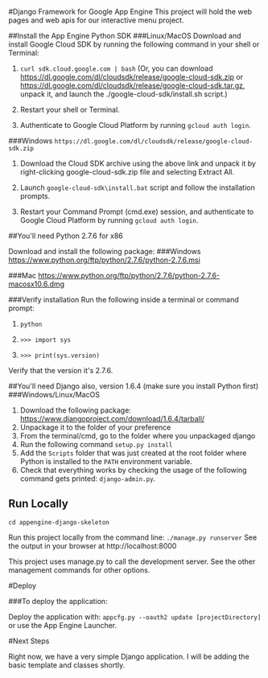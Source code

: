 #Django Framework for Google App Engine
This project will hold the web pages and web apis for our interactive menu project.

##Install the App Engine Python SDK
###Linux/MacOS
Download and install Google Cloud SDK by running the following command in your shell or Terminal:

1. ```curl sdk.cloud.google.com | bash```
(Or, you can download https://dl.google.com/dl/cloudsdk/release/google-cloud-sdk.zip or https://dl.google.com/dl/cloudsdk/release/google-cloud-sdk.tar.gz, unpack it, and launch the ./google-cloud-sdk/install.sh script.)

2. Restart your shell or Terminal.

3. Authenticate to Google Cloud Platform by running
`gcloud auth login`.

###Windows
`https://dl.google.com/dl/cloudsdk/release/google-cloud-sdk.zip`

1. Download the Cloud SDK archive using the above link and unpack it by right-clicking google-cloud-sdk.zip file and selecting Extract All.

2. Launch `google-cloud-sdk\install.bat` script and follow the installation prompts.

3. Restart your Command Prompt (cmd.exe) session, and authenticate to Google Cloud Platform by running `gcloud auth login`.

##You'll need Python 2.7.6 for x86

Download and install the following package:
###Windows
https://www.python.org/ftp/python/2.7.6/python-2.7.6.msi

###Mac
https://www.python.org/ftp/python/2.7.6/python-2.7.6-macosx10.6.dmg

###Verify installation
Run the following inside a terminal or command prompt:

1. `python`

2. `>>> import sys`

3. `>>> print(sys.version)`

Verify that the version it's 2.7.6.

##You'll need Django also, version 1.6.4 (make sure you install Python first)
###Windows/Linux/MacOS
1. Download the following package:
https://www.djangoproject.com/download/1.6.4/tarball/
2. Unpackage it to the folder of your preference
3. From the terminal/cmd, go to the folder where you unpackaged django
4. Run the following command `setup.py install`
5. Add the `Scripts` folder that was just created at the root folder where Python is installed to the `PATH` environment variable.
6. Check that everything works by checking the usage of the following command gets printed: `django-admin.py`.

## Run Locally

`cd appengine-django-skeleton`

Run this project locally from the command line:
`./manage.py runserver`
See the output in your browser at http://localhost:8000

This project uses manage.py to call the development server. See the other management commands for other options.

#Deploy

###To deploy the application:

Deploy the application with: `appcfg.py --oauth2 update [projectDirectory]` or use the App Engine Launcher.

#Next Steps

Right now, we have a very simple Django application. I will be adding the basic template and classes shortly.
